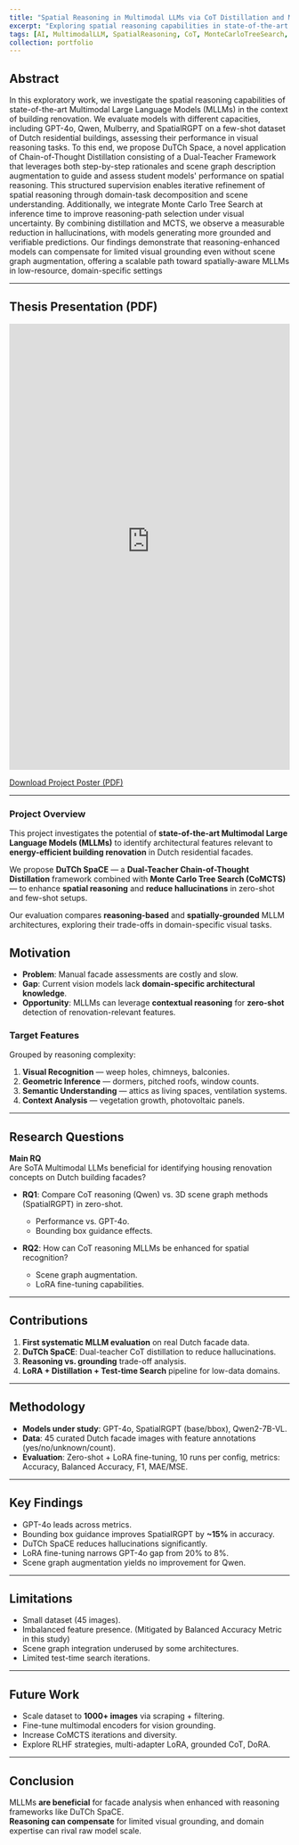 ```yaml
---
title: "Spatial Reasoning in Multimodal LLMs via CoT Distillation and Monte Carlo Tree Search for Dutch Facade-Element Detection"
excerpt: "Exploring spatial reasoning capabilities in state-of-the-art Multimodal LLMs for Dutch building renovation, introducing the DuTCh SpaCE framework to enhance reasoning and reduce hallucinations."
tags: [AI, MultimodalLLM, SpatialReasoning, CoT, MonteCarloTreeSearch, DutchArchitecture, BuildingRenovation, LoRA, KnowledgeDistillation]
collection: portfolio
---
```


## Abstract

In this exploratory work, we investigate the spatial reasoning capabilities of state-of-the-art Multimodal Large Language Models (MLLMs) in the context of building renovation. We evaluate models with different capacities, including GPT-4o, Qwen, Mulberry, and SpatialRGPT on a few-shot dataset of Dutch residential buildings, assessing their performance in visual reasoning tasks. To this end, we propose DuTCh Space, a novel application of Chain-of-Thought Distillation consisting of a Dual-Teacher Framework that leverages both step-by-step rationales and scene graph description augmentation to guide and assess student models' performance on spatial reasoning. This structured supervision enables iterative refinement of spatial reasoning through domain-task decomposition and scene understanding. Additionally, we integrate Monte Carlo Tree Search at inference time to improve reasoning-path selection under visual uncertainty. By combining distillation and MCTS, we observe a measurable reduction in hallucinations, with models generating more grounded and verifiable predictions. Our findings demonstrate that reasoning-enhanced models can compensate for limited visual grounding even without scene graph augmentation, offering a scalable path toward spatially-aware MLLMs in low-resource, domain-specific settings


---

## Thesis Presentation (PDF)

<iframe 
    src="https://riccardocampanella.github.io/rc-homepage/files/Master_Thesis_Presentation_Riccardo_Campanella_8175721.pdf" 
    frameborder="0" 
    width="100%" 
    height="800px" 
    style="border: none;">
</iframe>

[Download Project Poster (PDF)](https://riccardocampanella.github.io/rc-homepage/files/Master_Thesis_Presentation_Riccardo_Campanella_8175721.pdf)

---

### Project Overview

This project investigates the potential of **state-of-the-art Multimodal Large Language Models (MLLMs)** to identify architectural features relevant to **energy-efficient building renovation** in Dutch residential facades.

We propose **DuTCh SpaCE** — a **Dual-Teacher Chain-of-Thought Distillation** framework combined with **Monte Carlo Tree Search (CoMCTS)** — to enhance **spatial reasoning** and **reduce hallucinations** in zero-shot and few-shot setups.

Our evaluation compares **reasoning-based** and **spatially-grounded** MLLM architectures, exploring their trade-offs in domain-specific visual tasks.

## Motivation

- **Problem**: Manual facade assessments are costly and slow.  
- **Gap**: Current vision models lack **domain-specific architectural knowledge**.  
- **Opportunity**: MLLMs can leverage **contextual reasoning** for **zero-shot** detection of renovation-relevant features.  

### Target Features
Grouped by reasoning complexity:
1. **Visual Recognition** — weep holes, chimneys, balconies.  
2. **Geometric Inference** — dormers, pitched roofs, window counts.  
3. **Semantic Understanding** — attics as living spaces, ventilation systems.  
4. **Context Analysis** — vegetation growth, photovoltaic panels.

---

## Research Questions

**Main RQ**  
Are SoTA Multimodal LLMs beneficial for identifying housing renovation concepts on Dutch building facades?

- **RQ1**: Compare CoT reasoning (Qwen) vs. 3D scene graph methods (SpatialRGPT) in zero-shot.  
  - Performance vs. GPT-4o.  
  - Bounding box guidance effects.  

- **RQ2**: How can CoT reasoning MLLMs be enhanced for spatial recognition?  
  - Scene graph augmentation.  
  - LoRA fine-tuning capabilities.  

---

## Contributions

1. **First systematic MLLM evaluation** on real Dutch facade data.  
2. **DuTCh SpaCE**: Dual-teacher CoT distillation to reduce hallucinations.  
3. **Reasoning vs. grounding** trade-off analysis.  
4. **LoRA + Distillation + Test-time Search** pipeline for low-data domains.  

---

## Methodology

- **Models under study**: GPT-4o, SpatialRGPT (base/bbox), Qwen2-7B-VL.  
- **Data**: 45 curated Dutch facade images with feature annotations (yes/no/unknown/count).  
- **Evaluation**: Zero-shot + LoRA fine-tuning, 10 runs per config, metrics: Accuracy, Balanced Accuracy, F1, MAE/MSE.  

---

## Key Findings

- GPT-4o leads across metrics.  
- Bounding box guidance improves SpatialRGPT by **~15%** in accuracy.  
- DuTCh SpaCE reduces hallucinations significantly.  
- LoRA fine-tuning narrows GPT-4o gap from 20% to 8%.  
- Scene graph augmentation yields no improvement for Qwen.  

---

## Limitations

- Small dataset (45 images).  
- Imbalanced feature presence. (Mitigated by Balanced Accuracy Metric in this study) 
- Scene graph integration underused by some architectures.  
- Limited test-time search iterations.  

---

## Future Work

- Scale dataset to **1000+ images** via scraping + filtering.  
- Fine-tune multimodal encoders for vision grounding.  
- Increase CoMCTS iterations and diversity.  
- Explore RLHF strategies, multi-adapter LoRA, grounded CoT, DoRA.

---

## Conclusion

MLLMs **are beneficial** for facade analysis when enhanced with reasoning frameworks like DuTCh SpaCE.  
**Reasoning can compensate** for limited visual grounding, and domain expertise can rival raw model scale.
